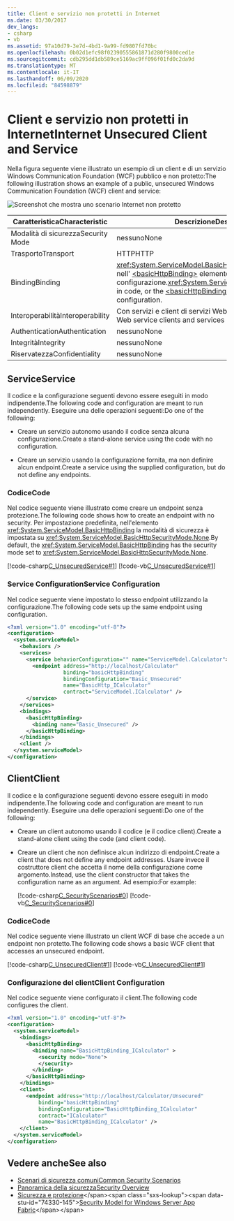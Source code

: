 ```yaml
---
title: Client e servizio non protetti in Internet
ms.date: 03/30/2017
dev_langs:
- csharp
- vb
ms.assetid: 97a10d79-3e7d-4bd1-9a99-fd9807fd70bc
ms.openlocfilehash: 0b02d1efc98f02390555861871d280f9800ced1e
ms.sourcegitcommit: cdb295dd1db589ce5169ac9ff096f01fd0c2da9d
ms.translationtype: MT
ms.contentlocale: it-IT
ms.lasthandoff: 06/09/2020
ms.locfileid: "84598879"
---
```

# <a name="internet-unsecured-client-and-service"></a><span data-ttu-id="74330-102">Client e servizio non protetti in Internet</span><span class="sxs-lookup"><span data-stu-id="74330-102">Internet Unsecured Client and Service</span></span>
<span data-ttu-id="74330-103">Nella figura seguente viene illustrato un esempio di un client e di un servizio Windows Communication Foundation (WCF) pubblico e non protetto:</span><span class="sxs-lookup"><span data-stu-id="74330-103">The following illustration shows an example of a public, unsecured Windows Communication Foundation (WCF) client and service:</span></span>  
  
 ![Screenshot che mostra uno scenario Internet non protetto](./media/internet-unsecured-client-and-service/public-unsecured-internet.gif)  
  
|<span data-ttu-id="74330-105">Caratteristica</span><span class="sxs-lookup"><span data-stu-id="74330-105">Characteristic</span></span>|<span data-ttu-id="74330-106">Descrizione</span><span class="sxs-lookup"><span data-stu-id="74330-106">Description</span></span>|  
|--------------------|-----------------|  
|<span data-ttu-id="74330-107">Modalità di sicurezza</span><span class="sxs-lookup"><span data-stu-id="74330-107">Security Mode</span></span>|<span data-ttu-id="74330-108">nessuno</span><span class="sxs-lookup"><span data-stu-id="74330-108">None</span></span>|  
|<span data-ttu-id="74330-109">Trasporto</span><span class="sxs-lookup"><span data-stu-id="74330-109">Transport</span></span>|<span data-ttu-id="74330-110">HTTP</span><span class="sxs-lookup"><span data-stu-id="74330-110">HTTP</span></span>|  
|<span data-ttu-id="74330-111">Binding</span><span class="sxs-lookup"><span data-stu-id="74330-111">Binding</span></span>|<span data-ttu-id="74330-112"><xref:System.ServiceModel.BasicHttpBinding>nel codice o nell' [\<basicHttpBinding>](../../configure-apps/file-schema/wcf/basichttpbinding.md) elemento nella configurazione.</span><span class="sxs-lookup"><span data-stu-id="74330-112"><xref:System.ServiceModel.BasicHttpBinding> in code, or the [\<basicHttpBinding>](../../configure-apps/file-schema/wcf/basichttpbinding.md) element in configuration.</span></span>|  
|<span data-ttu-id="74330-113">Interoperabilità</span><span class="sxs-lookup"><span data-stu-id="74330-113">Interoperability</span></span>|<span data-ttu-id="74330-114">Con servizi e client di servizi Web esistenti</span><span class="sxs-lookup"><span data-stu-id="74330-114">With existing Web service clients and services</span></span>|  
|<span data-ttu-id="74330-115">Authentication</span><span class="sxs-lookup"><span data-stu-id="74330-115">Authentication</span></span>|<span data-ttu-id="74330-116">nessuno</span><span class="sxs-lookup"><span data-stu-id="74330-116">None</span></span>|  
|<span data-ttu-id="74330-117">Integrità</span><span class="sxs-lookup"><span data-stu-id="74330-117">Integrity</span></span>|<span data-ttu-id="74330-118">nessuno</span><span class="sxs-lookup"><span data-stu-id="74330-118">None</span></span>|  
|<span data-ttu-id="74330-119">Riservatezza</span><span class="sxs-lookup"><span data-stu-id="74330-119">Confidentiality</span></span>|<span data-ttu-id="74330-120">nessuno</span><span class="sxs-lookup"><span data-stu-id="74330-120">None</span></span>|  
  
## <a name="service"></a><span data-ttu-id="74330-121">Service</span><span class="sxs-lookup"><span data-stu-id="74330-121">Service</span></span>  
 <span data-ttu-id="74330-122">Il codice e la configurazione seguenti devono essere eseguiti in modo indipendente.</span><span class="sxs-lookup"><span data-stu-id="74330-122">The following code and configuration are meant to run independently.</span></span> <span data-ttu-id="74330-123">Eseguire una delle operazioni seguenti:</span><span class="sxs-lookup"><span data-stu-id="74330-123">Do one of the following:</span></span>  
  
- <span data-ttu-id="74330-124">Creare un servizio autonomo usando il codice senza alcuna configurazione.</span><span class="sxs-lookup"><span data-stu-id="74330-124">Create a stand-alone service using the code with no configuration.</span></span>  
  
- <span data-ttu-id="74330-125">Creare un servizio usando la configurazione fornita, ma non definire alcun endpoint.</span><span class="sxs-lookup"><span data-stu-id="74330-125">Create a service using the supplied configuration, but do not define any endpoints.</span></span>  
  
### <a name="code"></a><span data-ttu-id="74330-126">Codice</span><span class="sxs-lookup"><span data-stu-id="74330-126">Code</span></span>  
 <span data-ttu-id="74330-127">Nel codice seguente viene illustrato come creare un endpoint senza protezione.</span><span class="sxs-lookup"><span data-stu-id="74330-127">The following code shows how to create an endpoint with no security.</span></span> <span data-ttu-id="74330-128">Per impostazione predefinita, nell'elemento <xref:System.ServiceModel.BasicHttpBinding> la modalità di sicurezza è impostata su <xref:System.ServiceModel.BasicHttpSecurityMode.None>.</span><span class="sxs-lookup"><span data-stu-id="74330-128">By default, the <xref:System.ServiceModel.BasicHttpBinding> has the security mode set to <xref:System.ServiceModel.BasicHttpSecurityMode.None>.</span></span>  
  
 [!code-csharp[C_UnsecuredService#1](../../../../samples/snippets/csharp/VS_Snippets_CFX/c_unsecuredservice/cs/source.cs#1)]
 [!code-vb[C_UnsecuredService#1](../../../../samples/snippets/visualbasic/VS_Snippets_CFX/c_unsecuredservice/vb/source.vb#1)]  
  
### <a name="service-configuration"></a><span data-ttu-id="74330-129">Service Configuration</span><span class="sxs-lookup"><span data-stu-id="74330-129">Service Configuration</span></span>  
 <span data-ttu-id="74330-130">Nel codice seguente viene impostato lo stesso endpoint utilizzando la configurazione.</span><span class="sxs-lookup"><span data-stu-id="74330-130">The following code sets up the same endpoint using configuration.</span></span>  
  
```xml  
<?xml version="1.0" encoding="utf-8"?>  
<configuration>  
  <system.serviceModel>  
    <behaviors />  
    <services>  
      <service behaviorConfiguration="" name="ServiceModel.Calculator">  
        <endpoint address="http://localhost/Calculator"
                  binding="basicHttpBinding"  
                  bindingConfiguration="Basic_Unsecured"
                  name="BasicHttp_ICalculator"  
                  contract="ServiceModel.ICalculator" />  
      </service>  
    </services>  
    <bindings>  
      <basicHttpBinding>  
        <binding name="Basic_Unsecured" />  
      </basicHttpBinding>  
    </bindings>  
    <client />  
  </system.serviceModel>  
</configuration>  
```  
  
## <a name="client"></a><span data-ttu-id="74330-131">Client</span><span class="sxs-lookup"><span data-stu-id="74330-131">Client</span></span>  
 <span data-ttu-id="74330-132">Il codice e la configurazione seguenti devono essere eseguiti in modo indipendente.</span><span class="sxs-lookup"><span data-stu-id="74330-132">The following code and configuration are meant to run independently.</span></span> <span data-ttu-id="74330-133">Eseguire una delle operazioni seguenti:</span><span class="sxs-lookup"><span data-stu-id="74330-133">Do one of the following:</span></span>  
  
- <span data-ttu-id="74330-134">Creare un client autonomo usando il codice (e il codice client).</span><span class="sxs-lookup"><span data-stu-id="74330-134">Create a stand-alone client using the code (and client code).</span></span>  
  
- <span data-ttu-id="74330-135">Creare un client che non definisce alcun indirizzo di endpoint.</span><span class="sxs-lookup"><span data-stu-id="74330-135">Create a client that does not define any endpoint addresses.</span></span> <span data-ttu-id="74330-136">Usare invece il costruttore client che accetta il nome della configurazione come argomento.</span><span class="sxs-lookup"><span data-stu-id="74330-136">Instead, use the client constructor that takes the configuration name as an argument.</span></span> <span data-ttu-id="74330-137">Ad esempio:</span><span class="sxs-lookup"><span data-stu-id="74330-137">For example:</span></span>  
  
     [!code-csharp[C_SecurityScenarios#0](../../../../samples/snippets/csharp/VS_Snippets_CFX/c_securityscenarios/cs/source.cs#0)]
     [!code-vb[C_SecurityScenarios#0](../../../../samples/snippets/visualbasic/VS_Snippets_CFX/c_securityscenarios/vb/source.vb#0)]  
  
### <a name="code"></a><span data-ttu-id="74330-138">Codice</span><span class="sxs-lookup"><span data-stu-id="74330-138">Code</span></span>  
 <span data-ttu-id="74330-139">Nel codice seguente viene illustrato un client WCF di base che accede a un endpoint non protetto.</span><span class="sxs-lookup"><span data-stu-id="74330-139">The following code shows a basic WCF client that accesses an unsecured endpoint.</span></span>  
  
 [!code-csharp[C_UnsecuredClient#1](../../../../samples/snippets/csharp/VS_Snippets_CFX/c_unsecuredclient/cs/source.cs#1)]
 [!code-vb[C_UnsecuredClient#1](../../../../samples/snippets/visualbasic/VS_Snippets_CFX/c_unsecuredclient/vb/source.vb#1)]  
  
### <a name="client-configuration"></a><span data-ttu-id="74330-140">Configurazione del client</span><span class="sxs-lookup"><span data-stu-id="74330-140">Client Configuration</span></span>  
 <span data-ttu-id="74330-141">Nel codice seguente viene configurato il client.</span><span class="sxs-lookup"><span data-stu-id="74330-141">The following code configures the client.</span></span>  
  
```xml  
<?xml version="1.0" encoding="utf-8"?>  
<configuration>  
  <system.serviceModel>  
    <bindings>  
      <basicHttpBinding>  
        <binding name="BasicHttpBinding_ICalculator" >  
          <security mode="None">  
          </security>  
        </binding>  
      </basicHttpBinding>  
    </bindings>  
    <client>  
      <endpoint address="http://localhost/Calculator/Unsecured"  
          binding="basicHttpBinding"
          bindingConfiguration="BasicHttpBinding_ICalculator"  
          contract="ICalculator"
          name="BasicHttpBinding_ICalculator" />  
    </client>  
  </system.serviceModel>  
</configuration>  
```  
  
## <a name="see-also"></a><span data-ttu-id="74330-142">Vedere anche</span><span class="sxs-lookup"><span data-stu-id="74330-142">See also</span></span>

- [<span data-ttu-id="74330-143">Scenari di sicurezza comuni</span><span class="sxs-lookup"><span data-stu-id="74330-143">Common Security Scenarios</span></span>](common-security-scenarios.md)
- [<span data-ttu-id="74330-144">Panoramica della sicurezza</span><span class="sxs-lookup"><span data-stu-id="74330-144">Security Overview</span></span>](security-overview.md)
- <span data-ttu-id="74330-145">[Sicurezza e protezione](https://docs.microsoft.com/previous-versions/appfabric/ee677202(v=azure.10))</span><span class="sxs-lookup"><span data-stu-id="74330-145">[Security Model for Windows Server App Fabric](https://docs.microsoft.com/previous-versions/appfabric/ee677202(v=azure.10))</span></span>
